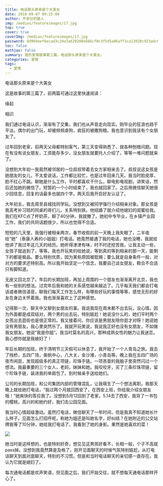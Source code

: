 ```yaml
---
title: 电话那头原来是个大美女
date: 2018-09-07 09:25:00
author: 不安分的猿人
img: /medias/featureimages/17.jpg
top: true
cover: true
coverImg: /medias/featureimages/17.jpg
password: 8d969eef6ecad3c29a3a629280e686cf0c3f5d5a86aff3ca12020c923adc6c92
toc: false
mathjax: false
summary: 我的爱情故事第三篇，电话那头原来是个大美女。
categories: 爱情
tags:
  - 爱情
---
```


电话那头原来是个大美女

这是故事的第三篇了，前两篇可通过这里快速阅读：

缘起

相识

我们通过电话认识，渐渐有了交集，我们也从声音走向现实。刚毕业的狂浪也趋于平淡。偶尔的出门玩，却被频频虐狗，疯狂的被撒狗粮。我也意识到我该有个女朋友了。

过年回到老家，前两天父母都特别客气，第三天变得熟悉了，就各种刨根问题。现在有没有谈女朋友，工资能存多少，没女朋友就要托人介绍了，等等一堆问题就来了。

没想到大年初一我竟然被邻居的一位叔叔带着去女方家相亲去了。叔叔说这女孩是她朋友的女儿，不太爱说话，工作都比较忙，也是过年回来几天。我当时脸皮厚，脸不红心不跳。聊她是什么工作，平时都喜欢干什么，聊电影电视剧，讲笑话，然后还加她的微信了。短暂的一个小时结束了，我也就回家了。之后用微信聊天她很少回信息，回复的话最多也就四个字。两天后我开启好友认证了。

大年初五，我去周至县城找同学玩。没想到又被同学强行介绍相亲对象。那女孩是我高考补习班的同桌的哥们儿，关系特别铁。他结婚了就介绍他媳妇的闺蜜给我。我们在KFC点了杯奶茶，聊了40分钟，我就撤了。她初中专毕业，在乡镇产业园工作，我们的共同话题很少，所以也觉得不合适。

短短的几天里，我强行被相亲两次，春节收假的前一天晚上我失眠了，二半夜给“她”（泰康人寿的小姐姐）打电话。她竟然接通了我的电话，她也没睡，我就给他讲了我过年这几天的经历。她听得津津有味，时不时还挖苦我，让我主动一些，女孩子就追到了，等等。我也开玩笑的给她说，等到真的等到相亲的那一天，能剩下的都是极品。要么特别优质，因为某些原因被耽搁；要么就是自身条件一般，对对方的要求还特别高。所以我开始坚定一个信念，我要自己谈女朋友，鞋合不合适只有脚知道。

无座又回北京了。年后的长期加班，再加上周围的一个朋友也渐渐离开北京，我也有一些别的想法。过完年后我和她的关系感觉越来越近了。几乎每天我们都会打电话或者微信语音，聊我们每天工作怎么样，有哪些好玩的事情等等，感觉无形的好友在身边关怀着我。我也渐渐喜欢上了这种感觉。

记得那一次，聊天中又聊到女朋友的事。我说我现在周末都不出去玩，没心情。因为外面都是成双结对，两个男的出去玩，特别尴尬！她说没什么的，她们平时两个女孩出去逛街也是很正常的。我又接着问，你应该是男朋友陪你逛才对呀！她说她没有男朋友。我心里突然乐了。我就开玩笑说，我说我正好也没有女朋友，不如做我女朋友。她说“我是你姐”。我当时莫名的高兴，那种成熟女性的魅力让我迷恋。我心想你就是我媳妇了！

年后长期的加班，终于清明节三天假可以休息了，我开始了一个人青岛之旅。我去了栈桥，五四广场，奥帆中心，八大关，金沙滩，小青岛等。晚上我在五四广场的夜市闲逛，发现超级多的真正项链，珍珠手链。一项吝啬的我脑子里突然闪过一个想法。我最重要的三个女人，老妈，妹妹和她。我咬咬牙，买了三条珍珠项链，留个珍珠手链，装进我的单肩包了。到时候亲手送给她们。

公司的长期加班，和公司集团内部的管理混乱，让我萌生了一个想法离职。我那天晚上就给她打电话，“我过两个月就回西安了，在西安上班，你给我介绍女朋友哦！”她爽快的答应我了。没想到5月12回到了老家，5.14去了西安，我背了一书包的樱桃，高兴的和她约好，我们去公园见面。

我当时心情超级激动。虽然打电话，微信聊天了一年时间，但是我真不知道她长什么样子。见面怎么打招呼呢，称她为姐还是叫她名字，好纠结？在她附近的公交站牌我等了10分钟，她给我打电话了，我看到了她的身影。果然是她喜欢的菜！

![](C:\Users\Administrator\Desktop\微信图片_20190816225814.png)

她当时是这样想的，也是特别好奇，想见见这男孩好看不，长相一般，个子不高就pass掉。没想到我竟然算是及格了。刚开见面聊天的时候气氛特别尴尬，从打电话聊天到面对面聊天，特别的不习惯。但是和当时电话聊天的亲切感一直存在。我认为它就是媳妇了。

每次通电话都是欢声笑语，但见面之后，我们开始交往，就不想每天通电话那样开心了。